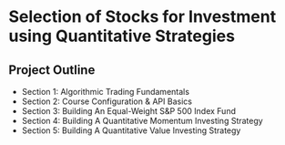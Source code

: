 # Selection of Stocks for Investment using Quantitative Strategies

## Project Outline

- Section 1: Algorithmic Trading Fundamentals
- Section 2: Course Configuration & API Basics
- Section 3: Building An Equal-Weight S&P 500 Index Fund
- Section 4: Building A Quantitative Momentum Investing Strategy
- Section 5: Building A Quantitative Value Investing Strategy
